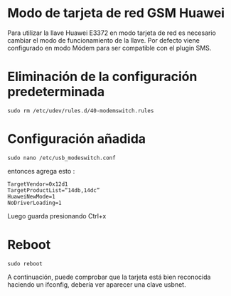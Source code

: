 # Modo de tarjeta de red GSM Huawei

Para utilizar la llave Huawei E3372 en modo tarjeta de red es necesario cambiar el modo de funcionamiento de la llave. Por defecto viene configurado en modo Módem para ser compatible con el plugin SMS.

# Eliminación de la configuración predeterminada

``sudo rm /etc/udev/rules.d/40-modemswitch.rules``

# Configuración añadida

``sudo nano /etc/usb_modeswitch.conf``

entonces agrega esto :

````
TargetVendor=0x12d1
TargetProductList=“14db,14dc”
HuaweiNewMode=1
NoDriverLoading=1
````

Luego guarda presionando Ctrl+x

# Reboot

``sudo reboot``

A continuación, puede comprobar que la tarjeta está bien reconocida haciendo un ifconfig, debería ver aparecer una clave usbnet.
